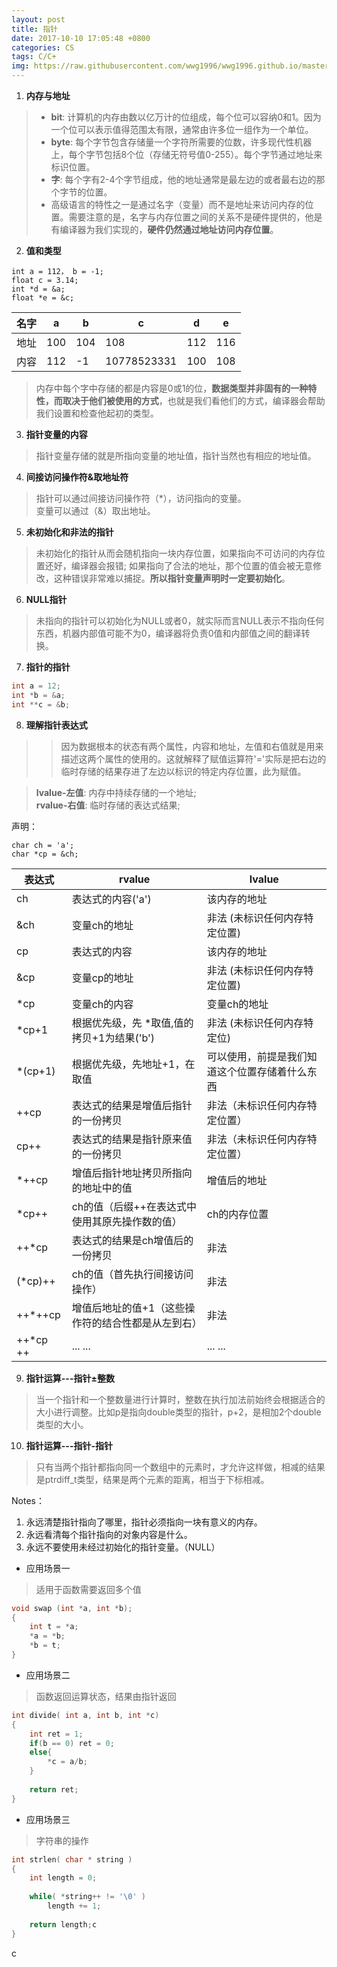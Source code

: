 ```yaml
---
layout: post
title: 指针
date: 2017-10-10 17:05:48 +0800
categories: CS
tags: C/C+ 
img: https://raw.githubusercontent.com/wwg1996/wwg1996.github.io/master/images/c.jpg
---
```



1. **内存与地址**

> * **bit**: 计算机的内存由数以亿万计的位组成，每个位可以容纳0和1。因为一个位可以表示值得范围太有限，通常由许多位一组作为一个单位。
> * **byte**: 每个字节包含存储量一个字符所需要的位数，许多现代性机器上，每个字节包括8个位（存储无符号值0-255）。每个字节通过地址来标识位置。
> * **字**: 每个字有2-4个字节组成，他的地址通常是最左边的或者最右边的那个字节的位置。
> * 高级语言的特性之一是通过名字（变量）而不是地址来访问内存的位置。需要注意的是，名字与内存位置之间的关系不是硬件提供的，他是有编译器为我们实现的，**硬件仍然通过地址访问内存位置**。

2. **值和类型**

```
int a = 112， b = -1;
float c = 3.14;
int *d = &a;
float *e = &c;
```

| 名字   | a    | b    | c           | d    | e    |
| ---- | ---- | ---- | ----------- | ---- | ---- |
| 地址   | 100  | 104  | 108         | 112  | 116  |
| 内容   | 112  | -1   | 10778523331 | 100  | 108  |

> 内存中每个字中存储的都是内容是0或1的位，**数据类型并非固有的一种特性，而取决于他们被使用的方式**，也就是我们看他们的方式，编译器会帮助我们设置和检查他起初的类型。

3. **指针变量的内容**
> 指针变量存储的就是所指向变量的地址值，指针当然也有相应的地址值。

4. **间接访问操作符&取地址符**
> 指针可以通过间接访问操作符（*），访问指向的变量。\
> 变量可以通过（&）取出地址。

5. **未初始化和非法的指针**
> 未初始化的指针从而会随机指向一块内存位置，如果指向不可访问的内存位置还好，编译器会报错; 如果指向了合法的地址，那个位置的值会被无意修改，这种错误非常难以捕捉。**所以指针变量声明时一定要初始化**。

6. **NULL指针**
> 未指向的指针可以初始化为NULL或者0，就实际而言NULL表示不指向任何东西，机器内部值可能不为0，编译器将负责0值和内部值之间的翻译转换。

7. **指针的指针**
```c
int a = 12;
int *b = &a;
int **c = &b;
```
8. **理解指针表达式**
>> 因为数据根本的状态有两个属性，内容和地址，左值和右值就是用来描述这两个属性的使用的。这就解释了赋值运算符'='实际是把右边的临时存储的结果存进了左边以标识的特定内存位置，此为赋值。

> **lvalue-左值**: 内存中持续存储的一个地址;\
> **rvalue-右值**: 临时存储的表达式结果;

声明：

```
char ch = 'a';
char *cp = &ch;
```

| 表达式      | rvalue                     | lvalue                  |
| -------- | -------------------------- | ----------------------- |
| ch       | 表达式的内容('a')                | 该内存的地址                  |
| &ch      | 变量ch的地址                    | 非法 (未标识任何内存特定位置)        |
| cp       | 表达式的内容                     | 该内存的地址                  |
| &cp      | 变量cp的地址                    | 非法 (未标识任何内存特定位置)        |
| *cp      | 变量ch的内容                    | 变量ch的地址                 |
| *cp+1    | 根据优先级，先 *取值,值的拷贝+1为结果('b') | 非法 (未标识任何内存特定位)         |
| *(cp+1)  | 根据优先级，先地址+1，在取值            | 可以使用，前提是我们知道这个位置存储着什么东西 |
| ++cp     | 表达式的结果是增值后指针的一份拷贝          | 非法（未标识任何内存特定位置）         |
| cp++     | 表达式的结果是指针原来值的一份拷贝          | 非法（未标识任何内存特定位置）         |
| *++cp    | 增值后指针地址拷贝所指向的地址中的值         | 增值后的地址                  |
| *cp++    | ch的值（后缀++在表达式中使用其原先操作数的值）  | ch的内存位置                 |
| ++*cp    | 表达式的结果是ch增值后的一份拷贝          | 非法                      |
| (*cp)++  | ch的值（首先执行间接访问操作）           | 非法                      |
| ++*++cp  | 增值后地址的值+1（这些操作符的结合性都是从左到右） | 非法                      |
| ++*cp ++ | ... ...                    | ... ...                 |

9. **指针运算---指针±整数**
> 当一个指针和一个整数量进行计算时，整数在执行加法前始终会根据适合的大小进行调整。比如p是指向double类型的指针，p+2，是相加2个double类型的大小。

10. **指针运算---指针-指针**
> 只有当两个指针都指向同一个数组中的元素时，才允许这样做，相减的结果是ptrdiff_t类型，结果是两个元素的距离，相当于下标相减。

Notes：
1. 永远清楚指针指向了哪里，指针必须指向一块有意义的内存。
2. 永远看清每个指针指向的对象内容是什么。
3. 永远不要使用未经过初始化的指针变量。（NULL）

* 应用场景一
> 适用于函数需要返回多个值

```c
void swap (int *a, int *b);
{
    int t = *a;
    *a = *b;
    *b = t;
}
```
* 应用场景二
> 函数返回运算状态，结果由指针返回

```c
int divide( int a, int b, int *c)
{
    int ret = 1;
    if(b == 0) ret = 0;
    else{
        *c = a/b;
    }
    
    return ret;
}
```
* 应用场景三
> 字符串的操作

```c
int strlen( char * string )
{
    int length = 0;
    
    while( *string++ != '\0' )
        length += 1;
        
    return length;c
}
```

c
